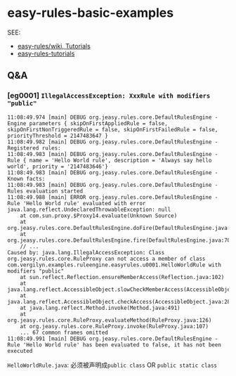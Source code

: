 # easy-rules-basic-examples

SEE:  
+ [easy-rules/wiki, Tutorials](https://github.com/j-easy/easy-rules/wiki/hello-world)
+ [easy-rules-tutorials](https://github.com/j-easy/easy-rules/tree/easy-rules-4.1.0/easy-rules-tutorials)

## Q&A
### \[eg0001\] `IllegalAccessException: XxxRule with modifiers "public"`
```
11:08:49.974 [main] DEBUG org.jeasy.rules.core.DefaultRulesEngine - Engine parameters { skipOnFirstAppliedRule = false, skipOnFirstNonTriggeredRule = false, skipOnFirstFailedRule = false, priorityThreshold = 2147483647 }
11:08:49.982 [main] DEBUG org.jeasy.rules.core.DefaultRulesEngine - Registered rules:
11:08:49.983 [main] DEBUG org.jeasy.rules.core.DefaultRulesEngine - Rule { name = 'Hello World rule', description = 'Always say hello world', priority = '2147483646'}
11:08:49.983 [main] DEBUG org.jeasy.rules.core.DefaultRulesEngine - Known facts:
11:08:49.983 [main] DEBUG org.jeasy.rules.core.DefaultRulesEngine - Rules evaluation started
11:08:49.988 [main] ERROR org.jeasy.rules.core.DefaultRulesEngine - Rule 'Hello World rule' evaluated with error
java.lang.reflect.UndeclaredThrowableException: null
	at com.sun.proxy.$Proxy14.evaluate(Unknown Source)
	at org.jeasy.rules.core.DefaultRulesEngine.doFire(DefaultRulesEngine.java:97)
	at org.jeasy.rules.core.DefaultRulesEngine.fire(DefaultRulesEngine.java:70)
	// ...
Caused by: java.lang.IllegalAccessException: Class org.jeasy.rules.core.RuleProxy can not access a member of class com.vergilyn.examples.ruleengine.easyrules.u0001.HelloWorldRule with modifiers "public"
	at sun.reflect.Reflection.ensureMemberAccess(Reflection.java:102)
	at java.lang.reflect.AccessibleObject.slowCheckMemberAccess(AccessibleObject.java:296)
	at java.lang.reflect.AccessibleObject.checkAccess(AccessibleObject.java:288)
	at java.lang.reflect.Method.invoke(Method.java:491)
	at org.jeasy.rules.core.RuleProxy.evaluateMethod(RuleProxy.java:126)
	at org.jeasy.rules.core.RuleProxy.invoke(RuleProxy.java:107)
	... 67 common frames omitted
11:08:49.991 [main] DEBUG org.jeasy.rules.core.DefaultRulesEngine - Rule 'Hello World rule' has been evaluated to false, it has not been executed

```

`HelloWorldRule.java`: 必须被声明成`public class` OR `public static class`